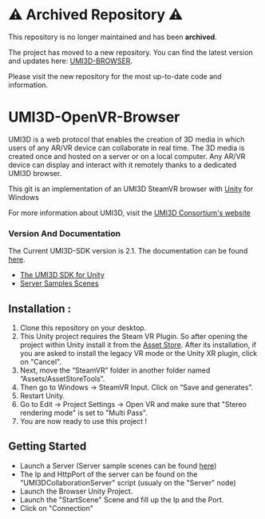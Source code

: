 # ⚠️ Archived Repository ⚠️

This repository is no longer maintained and has been **archived**.

The project has moved to a new repository. You can find the latest version and updates here: [UMI3D-BROWSER](https://github.com/UMI3D/UMI3D-BROWSER).

Please visit the new repository for the most up-to-date code and information.

# UMI3D-OpenVR-Browser
UMI3D is a web protocol that enables the creation of 3D media in which users of any AR/VR device can collaborate in real time. The 3D media is created once and hosted on a server or on a local computer. Any AR/VR device can display and interact with it remotely thanks to a dedicated UMI3D browser.

This git is an implementation of an UMI3D SteamVR browser with [Unity](https://unity.com) for Windows

For more information about UMI3D, visit the [UMI3D Consortium's website](https://umi3d-consortium.org)

### Version And Documentation

The Current UMI3D-SDK version is 2.1.
The documentation can be found [here](https://umi3d.github.io/UMI3D-SDK/index.html).

* [The UMI3D SDK for Unity](https://github.com/UMI3D/UMI3D-SDK)
* [Server Samples Scenes](https://github.com/UMI3D/UMI3D-Samples)

## Installation :

1. Clone this repository on your desktop.
2. This Unity project requires the Steam VR Plugin. So after opening the project within Unity install it from the [Asset Store](https://assetstore.unity.com/packages/tools/integration/steamvr-plugin-32647). After its installation, if you are asked to install the legacy VR mode or the Unity XR plugin, click on "Cancel".
3. Next, move the “SteamVR” folder in another folder named “Assets/AssetStoreTools”.  
4. Then go to Windows -> SteamVR Input. Click on “Save and generates”.
5. Restart Unity.
6. Go to Edit -> Project Settings -> Open VR and make sure that "Stereo rendering mode" is set to "Multi Pass".
6. You are now ready to use this project !

## Getting Started

* Launch a Server (Server sample scenes can be found [here](https://github.com/UMI3D/UMI3D-Samples))
* The Ip and HttpPort of the server can be found on the "UMI3DCollaborationServer" script (usualy on the "Server" node)
* Launch the Browser Unity Project.
* Launch the "StartScene" Scene and fill up the Ip and the Port.
* Click on "Connection"
